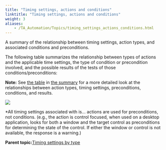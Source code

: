 ```yaml
--- 
title: "Timing settings, actions and conditions"
linktitle: "Timing settings, actions and conditions"
weight: 3
aliases: 
    - /TA_Automation/Topics/timing_settings_actions_conditions.html
---
```


A summary of the relationship between timing settings, action types, and associated conditions and preconditions.

The following table summarizes the relationship between types of actions and the applicable time settings, the type of condition or precondition involved, and the possible results of the tests of those conditions/preconditions:

**Note:** See [the table](/TA_Automation/Topics/timing_summary.html#imgtbl_summary_actions_timesettings_results) in [the summary](/TA_Automation/Topics/timing_summary.html) for a more detailed look at the relationships between action types, timing settings, preconditions, conditions, and results.

![](/images//Images/timing_tbl_action_types-time_settings-results.png)

\*All timing settings associated with is… actions are used for preconditions, not conditions. \(e.g., the action is control focused, when used on a desktop application, looks for both a window and the target control as preconditions for determining the state of the control. If either the window or control is not available, the response is a warning.\)

**Parent topic:**[Timing settings by type](/TA_Automation/Topics/timing_settings_classified.html)

